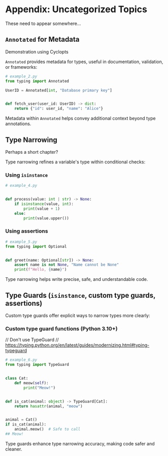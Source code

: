 # Appendix: Uncategorized Topics

These need to appear somewhere...

## `Annotated` for Metadata

Demonstration using Cyclopts

`Annotated` provides metadata for types, useful in documentation, validation, or frameworks:

```python
# example_2.py
from typing import Annotated

UserID = Annotated[int, "Database primary key"]


def fetch_user(user_id: UserID) -> dict:
    return {"id": user_id, "name": "Alice"}
```

Metadata within `Annotated` helps convey additional context beyond type annotations.

## Type Narrowing

Perhaps a short chapter?

Type narrowing refines a variable's type within conditional checks:

### Using `isinstance`

```python
# example_4.py


def process(value: int | str) -> None:
    if isinstance(value, int):
        print(value + 1)
    else:
        print(value.upper())
```

### Using assertions

```python
# example_5.py
from typing import Optional


def greet(name: Optional[str]) -> None:
    assert name is not None, "Name cannot be None"
    print(f"Hello, {name}")
```

Type narrowing helps write precise, safe, and understandable code.

## Type Guards (`isinstance`, custom type guards, assertions)

Custom type guards offer explicit ways to narrow types more clearly:

### Custom type guard functions (Python 3.10+)

// Don't use TypeGuard
// https://typing.python.org/en/latest/guides/modernizing.html#typing-typeguard

```python
# example_6.py
from typing import TypeGuard


class Cat:
    def meow(self):
        print("Meow!")


def is_cat(animal: object) -> TypeGuard[Cat]:
    return hasattr(animal, "meow")


animal = Cat()
if is_cat(animal):
    animal.meow()  # Safe to call
## Meow!
```

Type guards enhance type narrowing accuracy, making code safer and cleaner.
